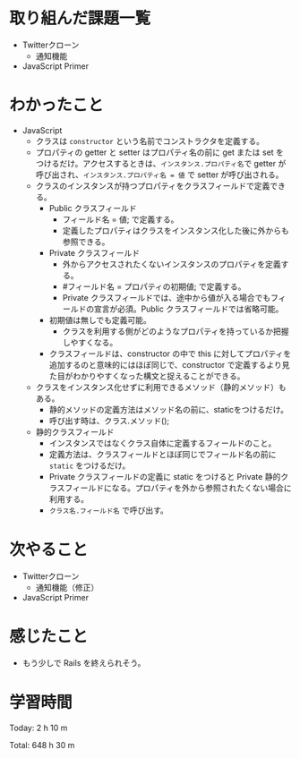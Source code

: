 # 取り組んだ課題一覧
- Twitterクローン
  - 通知機能
- JavaScript Primer

# わかったこと
- JavaScript
  - クラスは `constructor` という名前でコンストラクタを定義する。
  - プロパティの getter と setter はプロパティ名の前に get または set をつけるだけ。アクセスするときは、`インスタンス.プロパティ名`で getter が呼び出され、`インスタンス.プロパティ名 = 値` で setter が呼び出される。
  - クラスのインスタンスが持つプロパティをクラスフィールドで定義できる。
    - Public クラスフィールド
      - フィールド名 = 値; で定義する。
      - 定義したプロパティはクラスをインスタンス化した後に外からも参照できる。
    - Private クラスフィールド
      - 外からアクセスされたくないインスタンスのプロパティを定義する。
      - #フィールド名 = プロパティの初期値; で定義する。
      - Private クラスフィールドでは、途中から値が入る場合でもフィールドの宣言が必須。Public クラスフィールドでは省略可能。
    - 初期値は無しでも定義可能。
      - クラスを利用する側がどのようなプロパティを持っているか把握しやすくなる。
    - クラスフィールドは、constructor の中で this に対してプロパティを追加するのと意味的にはほぼ同じで、constructor で定義するより見た目がわかりやすくなった構文と捉えることができる。
  - クラスをインスタンス化せずに利用できるメソッド（静的メソッド）もある。
    - 静的メソッドの定義方法はメソッド名の前に、staticをつけるだけ。
    - 呼び出す時は、クラス.メソッド();
  - 静的クラスフィールド
    - インスタンスではなくクラス自体に定義するフィールドのこと。
    - 定義方法は、クラスフィールドとほぼ同じでフィールド名の前に `static` をつけるだけ。
    - Private クラスフィールドの定義に static をつけると Private 静的クラスフィールドになる。プロパティを外から参照されたくない場合に利用する。
    - `クラス名.フィールド名` で呼び出す。

# 次やること
- Twitterクローン
  - 通知機能（修正）
- JavaScript Primer

# 感じたこと
- もう少しで Rails を終えられそう。

# 学習時間
Today: 2 h 10 m

Total: 648 h 30 m
